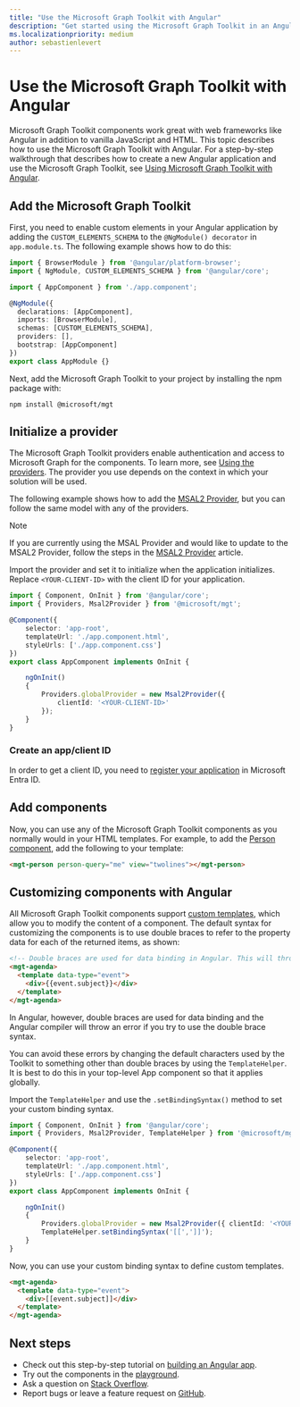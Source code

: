 ```yaml
---
title: "Use the Microsoft Graph Toolkit with Angular"
description: "Get started using the Microsoft Graph Toolkit in an Angular application."
ms.localizationpriority: medium
author: sebastienlevert
---
```


# Use the Microsoft Graph Toolkit with Angular

Microsoft Graph Toolkit components work great with web frameworks like Angular in addition to vanilla JavaScript and HTML. This topic describes how to use the Microsoft Graph Toolkit with Angular. For a step-by-step walkthrough that describes how to create a new Angular application and use the Microsoft Graph Toolkit, see [Using Microsoft Graph Toolkit with Angular](https://developer.microsoft.com/graph/blogs/a-lap-around-microsoft-graph-toolkit-day-14-using-microsoft-graph-toolkit-with-angular/).

## Add the Microsoft Graph Toolkit

First, you need to enable custom elements in your Angular application by adding the `CUSTOM_ELEMENTS_SCHEMA` to the `@NgModule() decorator` in `app.module.ts`. The following example shows how to do this:

```TypeScript
import { BrowserModule } from '@angular/platform-browser';
import { NgModule, CUSTOM_ELEMENTS_SCHEMA } from '@angular/core';

import { AppComponent } from './app.component';

@NgModule({
  declarations: [AppComponent],
  imports: [BrowserModule],
  schemas: [CUSTOM_ELEMENTS_SCHEMA],
  providers: [],
  bootstrap: [AppComponent]
})
export class AppModule {}
```

Next, add the Microsoft Graph Toolkit to your project by installing the npm package with:

```Command Line
npm install @microsoft/mgt
```

## Initialize a provider

The Microsoft Graph Toolkit providers enable authentication and access to Microsoft Graph for the components. To learn more, see [Using the providers](../providers/providers.md). The provider you use depends on the context in which your solution will be used.

The following example shows how to add the [MSAL2 Provider](../providers/msal2.md), but you can follow the same model with any of the providers.

> [!NOTE]
> If you are currently using the MSAL Provider and would like to update to the MSAL2 Provider, follow the steps in the [MSAL2 Provider](../providers/msal2.md#migrating-from-msal-provider-to-msal2-provider) article.

Import the provider and set it to initialize when the application initializes. Replace `<YOUR-CLIENT-ID>` with the client ID for your application.

```TypeScript
import { Component, OnInit } from '@angular/core';
import { Providers, Msal2Provider } from '@microsoft/mgt';

@Component({
    selector: 'app-root',
    templateUrl: './app.component.html',
    styleUrls: ['./app.component.css']
})
export class AppComponent implements OnInit {

    ngOnInit()
    {
        Providers.globalProvider = new Msal2Provider({
            clientId: '<YOUR-CLIENT-ID>'
        });
    }
}
```

### Create an app/client ID

In order to get a client ID, you need to [register your application](../../auth-register-app-v2.md) in Microsoft Entra ID.

## Add components

Now, you can use any of the Microsoft Graph Toolkit components as you normally would in your HTML templates. For example, to add the [Person component](../components/person.md), add the following to your template:

```html
<mgt-person person-query="me" view="twolines"></mgt-person>
```

## Customizing components with Angular

All Microsoft Graph Toolkit components support [custom templates](../customize-components/templates.md), which allow you to modify the content of a component. The default syntax for customizing the components is to use double braces to refer to the property data for each of the returned items, as shown:

```html
<!-- Double braces are used for data binding in Angular. This will throw an error. -->
<mgt-agenda>
  <template data-type="event">
    <div>{{event.subject}}</div>
  </template>
</mgt-agenda>
```

In Angular, however, double braces are used for data binding and the Angular compiler will throw an error if you try to use the double brace syntax.

You can avoid these errors by changing the default characters used by the Toolkit to something other than double braces by using the `TemplateHelper`. It is best to do this in your top-level App component so that it applies globally.

Import the `TemplateHelper` and use the `.setBindingSyntax()` method to set your custom binding syntax.

```TypeScript
import { Component, OnInit } from '@angular/core';
import { Providers, Msal2Provider, TemplateHelper } from '@microsoft/mgt';

@Component({
    selector: 'app-root',
    templateUrl: './app.component.html',
    styleUrls: ['./app.component.css']
})
export class AppComponent implements OnInit {

    ngOnInit()
    {
        Providers.globalProvider = new Msal2Provider({ clientId: '<YOUR-CLIENT-ID>'})
        TemplateHelper.setBindingSyntax('[[',']]');
    }
}
```

Now, you can use your custom binding syntax to define custom templates.

```html
<mgt-agenda>
  <template data-type="event">
    <div>[[event.subject]]</div>
  </template>
</mgt-agenda>
```

## Next steps

- Check out this step-by-step tutorial on [building an Angular app](https://developer.microsoft.com/graph/blogs/a-lap-around-microsoft-graph-toolkit-day-14-using-microsoft-graph-toolkit-with-angular/).
- Try out the components in the [playground](https://mgt.dev).
- Ask a question on [Stack Overflow](https://aka.ms/mgt-question).
- Report bugs or leave a feature request on [GitHub](https://aka.ms/mgt/issues).
